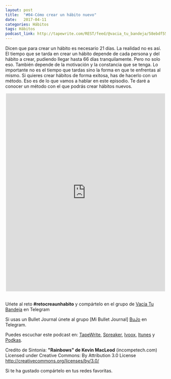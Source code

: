 ```yaml
---
layout: post
title:  "#04-Cómo crear un hábito nuevo"
date:   2017-04-11 
categories: Hábitos
tags: Hábitos
podcast_link: http://tapewrite.com/REST/feed/@vacia_tu_bandeja/58ebdf55bec51e4d5c4a5673.mp3
---
```



Dicen que para crear un hábito es necesario 21 días. La realidad no es así. El tiempo que se tarda en crear un hábito depende de cada persona y del hábito a crear, pudiendo llegar hasta 66 días tranquilamente. Pero no solo eso. También depende de la motivación y la constancia que se tenga. Lo importante no es el tiempo que tardas sino la forma en que te enfrentas al mismo. Si quieres crear hábitos de forma exitosa, has de hacerlo con un método. Eso es de lo que vamos a hablar en este episodio. Te daré a conocer un método con el que podrás crear hábitos nuevos.

<!--break-->

 <div style="width: 100%; max-width:500px; max-height: 620px; margin: auto; overflow: hidden"><div style="text-align: center; display: block; position: relative; width: 100%; padding-bottom: 124%;  height: 0px; box-sizing: border-box;"><iframe style="position: absolute; left: 0px; top: 0px; padding: 0px; margin: 0px; width: 100%; height: 100%; max-width: 500px; max-height: 620px"  src="https://tapewrite.com/embed/58ebdf55bec51e4d5c4a5673" frameborder="0" scrolling="no">TW</iframe></div></div>
 
 

<br/>

Uńete al reto **#retocreaunhabito** y compártelo en el grupo de [Vacía Tu Bandeja][Telegram] en Telegram

Si usas un Bullet Journal únete al grupo [Mi Bullet Journal] [BuJo] en Telegram.

Puedes escuchar este podcast en:
[TapeWrite][TapeWrite], [Spreaker][Spreaker], [Ivoox][Ivoox], [Itunes][Itunes] y [Podkas][Podkas]. 


Credito de Sintonia:
**"Rainbows" de Kevin MacLeod** (incompetech.com)
Licensed under Creative Commons: By Attribution 3.0 License
http://creativecommons.org/licenses/by/3.0/

Si te ha gustado compártelo en tus redes favoritas.

[TapeWrite]: https://tapewrite.com/@vacia_tu_bandeja/
[Spreaker]: https://www.spreaker.com/show/2177636
[Ivoox]: http://www.ivoox.com/podcast-vacia-tu-bandeja_sq_f1388960_1.html
[Itunes]: https://itunes.apple.com/es/podcast/vac%C3%ADa-tu-bandeja/id1212390900?mt=2
[Podkas]: http://www.podkas.com/directorio/vacia-tu-bandeja-de-lormez16/
[Telegram]: http://t.me/Vaciatubandeja 
[BuJo]: http://t.me/miBulletJournal